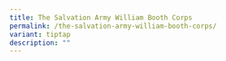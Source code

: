 ```yaml
---
title: The Salvation Army William Booth Corps
permalink: /the-salvation-army-william-booth-corps/
variant: tiptap
description: ""
---
```

